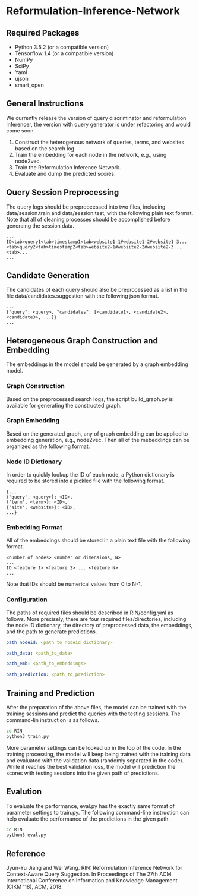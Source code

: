 # Reformulation-Inference-Network

## Required Packages

* Python 3.5.2 (or a compatible version)
* Tensorflow 1.4 (or a compatible version)
* NumPy
* SciPy
* Yaml
* ujson
* smart_open

## General Instructions

We currently release the version of query discriminator and reformulation inferencer, the version with query generator is under refactoring and would come soon.

1. Construct the heterogenous network of queries, terms, and websites based on the search log.
2. Train the embedding for each node in the network, e.g., using node2vec.
3. Train the Reformulation Inference Network.
4. Evaluate and dump the predicted scores.

## Query Session Preprocessing

The query logs should be prepreocessed into two files, including data/session.train and data/session.test, with the following plain text format. Note that all of cleaning processes should be accomplished before generaing the session data.

```
...
ID<tab>query1<tab>timestamp1<tab>website1-1#website1-2#website1-3...<tab>query2<tab>timestamp2<tab>website2-1#website2-2#website2-3...<tab>...
...
```

## Candidate Generation

The candidates of each query should also be preprocessed as a list in the file data/candidates.suggestion with the following json format.

```
...
{"query": <query>, "candidates": [<candidate1>, <candidate2>, <candidate3>, ...]}
...
```


## Heterogeneous Graph Construction and Embedding

The embeddings in the model should be generated by a graph embedding model.

### Graph Construction

Based on the preprocessed search logs, the script build_graph.py is available for generating the constructed graph.

### Graph Embedding

Based on the generated graph, any of graph embedding can be applied to embedding generation, e.g., node2vec. Then all of the mebeddings can be organized as the following format.

### Node ID Dictionary

In order to quickly lookup the ID of each node, a Python dictionary is required to be stored into a pickled file with the following format.

```
{...
('query', <query>}: <ID>,
('term', <term>}: <ID>,
{'site', <website>}: <ID>,
...}
```

### Embedding Format

All of the embeddings should be stored in a plain text file with the following format.

```
<number of nodes> <number or dimensions, N>
...
ID <feature 1> <feature 2> ... <feature N>
...
```

Note that IDs should be numerical values from 0 to N-1.

### Configuration

The paths of required files should be described in RIN/config.yml as follows.
More precisely, there are four required files/directories, including the node ID dictionary, the directory of preprocessed data, the embeddings, and the path to generate predictions.

```yaml
path_nodeid: <path_to_nodeid_dictionary>

path_data: <path_to_data>

path_emb: <path_to_embeddings>

path_prediction: <path_to_prediction>
```

## Training and Prediction

After the preparation of the above files, the model can be trained with the training sessions and predict the queries with the testing sessions. The command-lin instruction is as follows.

```bash
cd RIN
python3 train.py
```

More parameter settings can be looked up in the top of the code. In the training processing, the model will keep being trained with the training data and evaluated with the validation data (randomly separated in the code). While it reaches the best validation loss, the model will prediction the scores with testing sessions into the given path of predictions.


## Evalution

To evaluate the performance, eval.py has the exactly same format of parameter settings to train.py. The following command-line instruction can help evaluate the performance of the predictions in the given path.

```bash
cd RIN
python3 eval.py
```

## Reference 

Jyun-Yu Jiang and Wei Wang. RIN: Reformulation Inference Network for Context-Aware Query Suggestion. In Proceedings of The 27th ACM International Conference on Information and Knowledge Management (CIKM '18), ACM, 2018.
